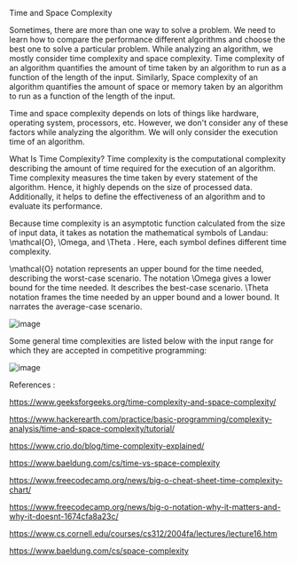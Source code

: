 
Time and Space Complexity

Sometimes, there are more than one way to solve a problem. We need to learn how to compare the performance different algorithms and choose the best one to solve a particular problem. While analyzing an algorithm, we mostly consider time complexity and space complexity. Time complexity of an algorithm quantifies the amount of time taken by an algorithm to run as a function of the length of the input. Similarly, Space complexity of an algorithm quantifies the amount of space or memory taken by an algorithm to run as a function of the length of the input.

Time and space complexity depends on lots of things like hardware, operating system, processors, etc. However, we don't consider any of these factors while analyzing the algorithm. We will only consider the execution time of an algorithm.

What Is Time Complexity?
Time complexity is the computational complexity describing the amount of time required for the execution of an algorithm. 
Time complexity measures the time taken by every statement of the algorithm. Hence, it highly depends on the size of processed data. Additionally, it helps to define the effectiveness of an algorithm and to evaluate its performance.

Because time complexity is an asymptotic function calculated from the size of input data, it takes as notation the mathematical symbols of Landau: \mathcal{O}, \Omega, and \Theta
. Here, each symbol defines different time complexity.

\mathcal{O} notation represents an upper bound for the time needed, describing the worst-case scenario. The notation \Omega gives a lower bound for the time needed.
It describes the best-case scenario. \Theta notation frames the time needed by an upper bound and a lower bound. It narrates the average-case scenario.


![image](https://github.com/krrishec209/DSA_Java/assets/32902341/81e97836-13c0-4738-8dd6-dcd2cf0e7b00)


Some general time complexities are listed below with the input range for which they are accepted in competitive programming: 

![image](https://github.com/krrishec209/DSA_Java/assets/32902341/0995e790-7f26-41ae-b2e5-38704665aa9b)




References :

https://www.geeksforgeeks.org/time-complexity-and-space-complexity/

https://www.hackerearth.com/practice/basic-programming/complexity-analysis/time-and-space-complexity/tutorial/

https://www.crio.do/blog/time-complexity-explained/

https://www.baeldung.com/cs/time-vs-space-complexity

https://www.freecodecamp.org/news/big-o-cheat-sheet-time-complexity-chart/

https://www.freecodecamp.org/news/big-o-notation-why-it-matters-and-why-it-doesnt-1674cfa8a23c/

https://www.cs.cornell.edu/courses/cs312/2004fa/lectures/lecture16.htm

https://www.baeldung.com/cs/space-complexity
